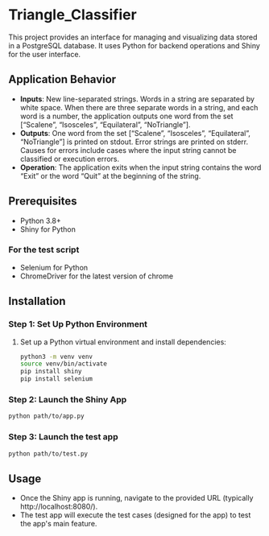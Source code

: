 # Triangle_Classifier

This project provides an interface for managing and visualizing data stored in a PostgreSQL database. It uses Python for backend operations and Shiny for the user interface.

## Application Behavior

- **Inputs**: New line-separated strings. Words in a string are separated by white space. When there are three separate words in a string, and each word is a number, the application outputs one word from the set [“Scalene”, “Isosceles”, “Equilateral”, “NoTriangle”].
- **Outputs**: One word from the set [“Scalene”, “Isosceles”, “Equilateral”, “NoTriangle”] is printed on stdout. Error strings are printed on stderr. Causes for errors include cases where the input string cannot be classified or execution errors.
- **Operation**: The application exits when the input string contains the word “Exit” or the word “Quit” at the beginning of the string.

## Prerequisites

- Python 3.8+
- Shiny for Python

### For the test script
- Selenium for Python
- ChromeDriver for the latest version of chrome

## Installation


### Step 1: Set Up Python Environment

1. Set up a Python virtual environment and install dependencies:
   ```bash
   python3 -m venv venv
   source venv/bin/activate
   pip install shiny
   pip install selenium

### Step 2:  Launch the Shiny App
   ```bash
   python path/to/app.py
   ```

### Step 3:  Launch the test app
   ```bash
   python path/to/test.py
   ```

## Usage
- Once the Shiny app is running, navigate to the provided URL (typically http://localhost:8080/).
- The test app will execute the test cases (designed for the app) to test the app's main feature.